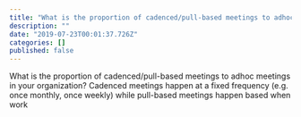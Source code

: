 ```yaml
---
title: "What is the proportion of cadenced/pull-based meetings to adhoc meetings in your organization?"
description: ""
date: "2019-07-23T00:01:37.726Z"
categories: []
published: false
---
```


  

What is the proportion of cadenced/pull-based meetings to adhoc meetings in your organization? Cadenced meetings happen at a fixed frequency (e.g. once monthly, once weekly) while pull-based meetings happen based when work
